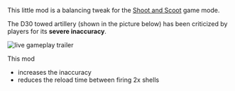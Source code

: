 This little mod is a balancing tweak for the [Shoot and Scoot](https://github.com/gruppe-adler/Shoot_and_Scoot.Tanoa) game mode.

The D30 towed artillery (shown in the picture below) has been criticized by players for its **severe inaccuracy**. 


![live gameplay trailer](https://img.youtube.com/vi/ziYV_R8k-tE/0.jpg)


This mod 
* increases the inaccuracy 
* reduces the reload time between firing 2x shells
